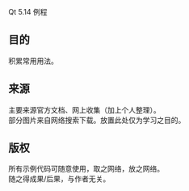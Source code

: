 Qt 5.14 例程

## 目的
积累常用用法。

## 来源
主要来源官方文档、网上收集（加上个人整理）。  
部分图片来自网络搜索下载。放置此处仅为学习之目的。  

## 版权
所有示例代码可随意使用，取之网络，放之网络。    
随之得成果/后果，与作者无关。  
